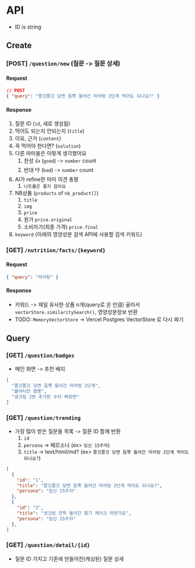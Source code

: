 # API

- ID is string

## Create

### [POST] `/question/new` (질문 -> 질문 상세)

#### Request

```json
// POST
{ "query": "쫄깃쫄깃 당면 듬뿍 들어간 마라탕 2단계 먹어도 되나요?" }
```

#### Response

1. 질문 ID (`id`, 새로 생성됨)
2. 먹어도 되는지 안되는지 (`title`)
3. 이유, 근거 (`content`)
4. 꼭 먹어야 한다면? (`solution`)
5. 다른 마미들은 이렇게 생각했어요
    1. 찬성 👍 (`good`) -> `number` count
    2. 반대 👎  (`bad`) -> `number` count
6. AI가 refine한 마미 의견 총평
    1. `나트륨은 좋지 않아요`
7. NB상품 (`products` of `nb_product[]`)
    1. `title`
    2. `img`
    3. `price`
      1. 원가 `price.original`
      2. 소비자가(최종 가격) `price.final`
8. `keyword` (아래의 영양성분 검색 API에 사용할 검색 키워드)

### [GET] `/nutrition/facts/{keyword}`

#### Request

```json
{ "query": "마라탕" }
```

#### Response

- 키워드 -> 제일 유사한 상품 n개(query로 온 만큼) 골라서 `vectorStore.similaritySearch()`, 영양성분정보 반환
- TODO: `MemoryVectorStore` -> Vercel Postgres VectorStore 로 다시 짜기

## Query

### [GET] `/question/badges`

- 메인 화면 -> 추천 배지

```json
[
  "쫄깃쫄깃 당면 듬뿍 들어간 마라탕 2단계",
  "불어터진 짬뽕",
  "생크림 2번 추가한 수타 짜장면"
]
```

### [GET] `/question/trending`

- 가장 많이 받은 질문들 목록 -> 질문 ID 함께 반환
   1. `id`
   2. `persona` -> 페르소나 (ex> `임신 15주차`)
   3. `title` -> text/html/md? (ex> `쫄깃쫄깃 당면 듬뿍 들어간 마라탕 2단계 먹어도 되나요?`)

```json
[
  {
    "id": "1",
    "title": "쫄깃쫄깃 당면 듬뿍 들어간 마라탕 2단계 먹어도 되나요?",
    "persona": "임신 15주차"
  },
  {
    "id": "2",
    "title": "생크림 잔뜩 들어간 딸기 케이크 어떤가요",
    "persona": "임신 15주차"
  },
]
```

### [GET] `/question/detail/{id}`

- 질문 ID 가지고 기존에 만들어진(캐싱된) 질문 상세
